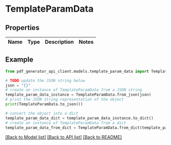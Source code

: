 # TemplateParamData


## Properties

Name | Type | Description | Notes
------------ | ------------- | ------------- | -------------

## Example

```python
from pdf_generator_api_client.models.template_param_data import TemplateParamData

# TODO update the JSON string below
json = "{}"
# create an instance of TemplateParamData from a JSON string
template_param_data_instance = TemplateParamData.from_json(json)
# print the JSON string representation of the object
print(TemplateParamData.to_json())

# convert the object into a dict
template_param_data_dict = template_param_data_instance.to_dict()
# create an instance of TemplateParamData from a dict
template_param_data_from_dict = TemplateParamData.from_dict(template_param_data_dict)
```
[[Back to Model list]](../README.md#documentation-for-models) [[Back to API list]](../README.md#documentation-for-api-endpoints) [[Back to README]](../README.md)



